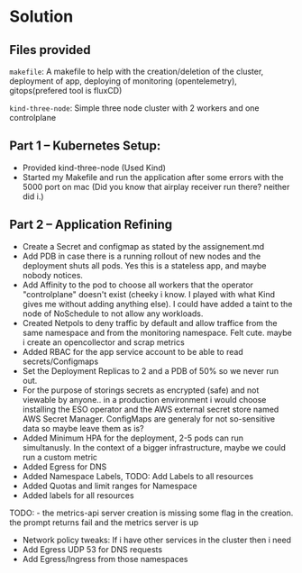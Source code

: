 # Solution

## Files provided

`makefile`: A makefile to help with the creation/deletion of the cluster, deployment of app, deploying of monitoring (opentelemetry), gitops(prefered tool is fluxCD)

`kind-three-node`: Simple three node cluster with 2 workers and one controlplane

## Part 1 – Kubernetes Setup:

- Provided kind-three-node (Used Kind)
- Started my Makefile and run the application after some errors with the 5000 port on mac (Did you know that airplay receiver run there? neither did i.)

## Part 2 – Application Refining

- Create a Secret and configmap as stated by the assignement.md
- Add PDB in case there is a running rollout of new nodes and the deployment shuts all pods. Yes this is a stateless app, and maybe nobody notices.
- Add Affinity to the pod to choose all workers that the operator "controlplane" doesn't exist (cheeky i know. I played with what Kind gives me without adding anything else). I could have added a taint to the node of NoSchedule to not allow any workloads. 
- Created Netpols to deny traffic by default and allow traffice from the same namespace and from the monitoring namespace. Felt cute. maybe i create an opencollector and scrap metrics
- Added RBAC for the app service account to be able to read secrets/Configmaps
- Set the Deployment Replicas to 2 and a PDB of 50% so we never run out. 
- For the purpose of storings secrets as encrypted (safe) and not viewable by anyone.. in a production environment i would choose installing the ESO operator and the AWS external secret store named AWS Secret Manager. ConfigMaps are generaly for not so-sensitive data so maybe leave them as is? 
- Added Minimum HPA for the deployment, 2-5 pods can run simultanusly. In the context of a bigger infrastructure, maybe we could run a custom metric 
- Added Egress for DNS
- Added Namespace Labels, TODO: Add Labels to all resources
- Added Quotas and limit ranges for Namespace
- Added labels for all resources 

TODO: - the metrics-api server creation is missing some flag in the creation. the prompt returns fail and the metrics server is up 

- Network policy tweaks: If i have other services in the cluster then i need
- Add Egress UDP 53 for DNS requests 
- Add Egress/Ingress from those namespaces
